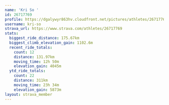 ```yaml
---
name: 'Kri So '
id: 26717769
profile: https://dgalywyr863hv.cloudfront.net/pictures/athletes/26717769/7761026/14/large.jpg
username: kri-so
strava_url: https://www.strava.com/athletes/26717769
stats:
  biggest_ride_distance: 175.67km
  biggest_climb_elevation_gain: 1102.6m
  recent_ride_totals:
    count: 12
    distance: 131.97km
    moving_time: 12h 50m
    elevation_gain: 4045m
  ytd_ride_totals:
    count: 22
    distance: 311km
    moving_time: 23h 34m
    elevation_gain: 5873m
layout: strava_member
--- 
```

